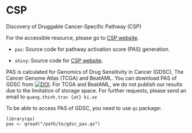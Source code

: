 # CSP

Discovery of Druggable Cancer-Specific Pathway (CSP)

For the accessible resource, please go to [CSP website](https://www.meb.ki.se/shiny/truvu/CSP/).

- `pas`: Source code for pathway activation score (PAS) generation.

- `shiny`: Source code for [CSP website](https://www.meb.ki.se/shiny/truvu/CSP/).

PAS is calculated for Genomics of Drug Sensitivity in Cancer (GDSC), The Cancer Genome Atlas (TCGA) and BeatAML. 
You can download PAS of GDSC from [![DOI](https://zenodo.org/badge/DOI/10.5281/zenodo.6787033.svg)](https://doi.org/10.5281/zenodo.6787033). For TCGA and BeatAML, we do not publish our results due to the limitation of storage space.
For further requests, please send an email to `quang.thinh.trac {at} ki.se`

To be able to access PAS of GDSC, you need to use `qs` package:

```
library(qs)
pas <- qread("/path/to/gdsc_pas.qs")
```



